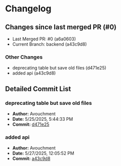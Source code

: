 # Changelog

## Changes since last merged PR (#0)

- Last Merged PR: #0 (a6a0603)
- Current Branch: backend (a43c9d8)

### Other Changes

- deprecating table but save old files (d471e25)
- added api (a43c9d8)

## Detailed Commit List

### deprecating table but save old files

- **Author:** Avouchment
- **Date:** 5/25/2025, 5:44:33 PM
- **Commit:** [d471e25](https://github.com/enigmawun/greptile-logger/commit/d471e253b1b6db89593d8b05203d0439665d346b)

### added api

- **Author:** Avouchment
- **Date:** 5/27/2025, 12:05:52 PM
- **Commit:** [a43c9d8](https://github.com/enigmawun/greptile-logger/commit/a43c9d870ef91e196a038462b8c72757355e94a5)

